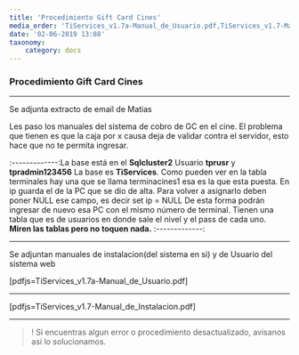 ```yaml
---
title: 'Procedimiento Gift Card Cines'
media_order: 'TiServices_v1.7a-Manual_de_Usuario.pdf,TiServices_v1.7-Manual_de_Instalacion.pdf'
date: '02-06-2019 13:08'
taxonomy:
    category: docs
---
```


### Procedimiento Gift Card Cines
-------
Se adjunta extracto de email de Matias

Les paso los manuales del sistema de cobro de GC en el cine. 
El problema que tienen es que la caja por x causa deja de validar contra el servidor, esto hace que no te permita ingresar. 

:-------------:La base está en el **Sqlcluster2**
Usuario **tprusr** y **tpradmin123456**
La base es **TiServices**.
Como pueden ver en la tabla terminales hay una que se llama terminacines1 esa es la que esta puesta.
En ip guarda el de la PC que se dio de alta.
Para volver a asignarlo deben poner NULL ese campo, es decir set ip = NULL
De esta forma podrán ingresar de nuevo esa PC con el mismo número de terminal. 
Tienen una tabla que es de usuarios en donde sale el nivel y el pass de cada uno. 
**Miren las tablas pero no toquen nada.** :-------------:

--------

Se adjuntan manuales de instalacion(del sistema en si) y de Usuario del sistema web

[pdfjs=TiServices_v1.7a-Manual_de_Usuario.pdf]

----------

[pdfjs=TiServices_v1.7-Manual_de_Instalacion.pdf]

----------

>! Si encuentras algun error o procedimiento desactualizado, avisanos asi lo solucionamos.



